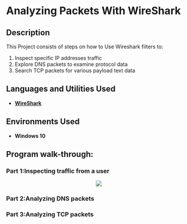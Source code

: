  <h1>Analyzing Packets With WireShark</h1>

<h2>Description</h2>

This Project consists of steps on how to Use Wireshark filters to:
 <ol type = "1">
  
<li>Inspect specific IP addresses traffic</li>
<li>Explore DNS packets to examine protocol data</li>
<li>Search TCP packets for various payload text data</li>
</ol>

<h2>Languages and Utilities Used</h2>

- <b><a href="https://www.wireshark.org/">WireShark</a></b>

<h2>Environments Used </h2>

- <b>Windows 10</b>

<h2>Program walk-through:</h2>


<h3>Part 1:Inspecting traffic from a user </h3>

<p align="center">
<img src="https://imgur.com/za6Ng5n.png" />

<h3>Part 2:Analyzing DNS packets </h3>

<h3>Part 3:Analyzing TCP packets</h3>
